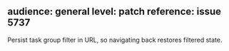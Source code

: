 audience: general
level: patch
reference: issue 5737
---

Persist task group filter in URL, so navigating back restores filtered state.
